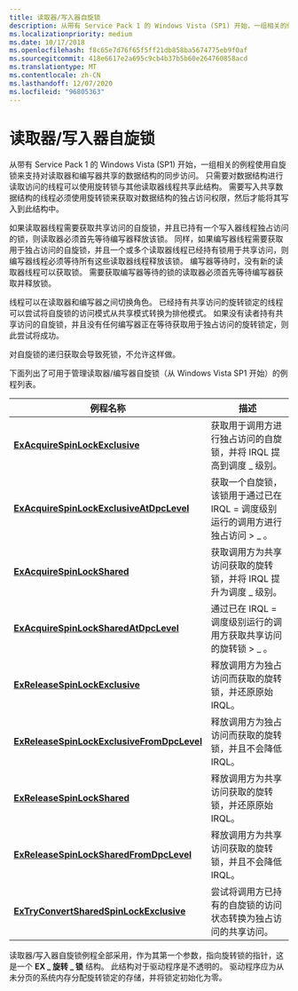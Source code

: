 ```yaml
---
title: 读取器/写入器自旋锁
description: 从带有 Service Pack 1 的 Windows Vista (SP1) 开始，一组相关的例程使用自旋锁来支持对读取器和编写器共享的数据结构的同步访问。
ms.localizationpriority: medium
ms.date: 10/17/2018
ms.openlocfilehash: f8c65e7d76f65f5ff21db858ba5674775eb9f0af
ms.sourcegitcommit: 418e6617e2a695c9cb4b37b5b60e264760858acd
ms.translationtype: MT
ms.contentlocale: zh-CN
ms.lasthandoff: 12/07/2020
ms.locfileid: "96805363"
---
```

# <a name="readerwriter-spin-locks"></a>读取器/写入器自旋锁


从带有 Service Pack 1 的 Windows Vista (SP1) 开始，一组相关的例程使用自旋锁来支持对读取器和编写器共享的数据结构的同步访问。 只需要对数据结构进行读取访问的线程可以使用旋转锁与其他读取器线程共享此结构。 需要写入共享数据结构的线程必须使用旋转锁来获取对数据结构的独占访问权限，然后才能将其写入到此结构中。

如果读取器线程需要获取共享访问的自旋锁，并且已持有一个写入器线程独占访问的锁，则读取器必须首先等待编写器释放该锁。 同样，如果编写器线程需要获取用于独占访问的自旋锁，并且一个或多个读取器线程已经持有锁用于共享访问，则编写器线程必须等待所有这些读取器线程释放该锁。 编写器等待时，没有新的读取器线程可以获取锁。 需要获取编写器等待的锁的读取器必须首先等待编写器获取并释放锁。

线程可以在读取器和编写器之间切换角色。 已经持有共享访问的旋转锁定的线程可以尝试将自旋锁的访问模式从共享模式转换为排他模式。 如果没有读者持有共享访问的自旋锁，并且没有任何编写器正在等待获取用于独占访问的旋转锁定，则此尝试将成功。

对自旋锁的递归获取会导致死锁，不允许这样做。

下面列出了可用于管理读取器/编写器自旋锁（从 Windows Vista SP1 开始）的例程列表。

| 例程名称                                                                                | 描述                                                                                                           |
|---------------------------------------------------------------------------------------------|-----------------------------------------------------------------------------------------------------------------------|
| [**ExAcquireSpinLockExclusive**](/previous-versions/windows/hardware/drivers/hh451007(v=vs.85))                         | 获取用于调用方进行独占访问的自旋锁，并将 IRQL 提高到调度 \_ 级别。                      |
| [**ExAcquireSpinLockExclusiveAtDpcLevel**](/previous-versions/windows/hardware/drivers/hh451009(v=vs.85))    | 获取一个自旋锁，该锁用于通过已在 IRQL = 调度级别运行的调用方进行独占访问 &gt; \_ 。          |
| [**ExAcquireSpinLockShared**](/previous-versions/windows/hardware/drivers/hh451053(v=vs.85))                               | 获取调用方为共享访问获取的旋转锁，并将 IRQL 提升为调度 \_ 级别。                         |
| [**ExAcquireSpinLockSharedAtDpcLevel**](/previous-versions/windows/hardware/drivers/hh451055(v=vs.85))           | 通过已在 IRQL = 调度级别运行的调用方获取共享访问的旋转锁 &gt; \_ 。             |
| [**ExReleaseSpinLockExclusive**](/previous-versions/hh451061(v=vs.85))                        | 释放调用方为独占访问而获取的旋转锁，并还原原始 IRQL。                   |
| [**ExReleaseSpinLockExclusiveFromDpcLevel**](/previous-versions/windows/hardware/drivers/hh451058(v=vs.85)) | 释放调用方为独占访问而获取的旋转锁，并且不会降低 IRQL。                      |
| [**ExReleaseSpinLockShared**](/previous-versions/hh451067(v=vs.85))                              | 释放调用方为共享访问获取的旋转锁，并还原原始 IRQL。                      |
| [**ExReleaseSpinLockSharedFromDpcLevel**](/previous-versions/windows/hardware/drivers/hh451064(v=vs.85))      | 释放调用方为共享访问获取的旋转锁，并且不会降低 IRQL。                         |
| [**ExTryConvertSharedSpinLockExclusive**](/windows-hardware/drivers/ddi/wdm/nf-wdm-extryconvertsharedspinlockexclusive)      | 尝试将调用方已持有的自旋锁的访问状态转换为独占访问的共享访问。 |

 

读取器/写入器自旋锁例程全部采用，作为其第一个参数，指向旋转锁的指针，这是一个 **EX \_ 旋转 \_ 锁** 结构。 此结构对于驱动程序是不透明的。 驱动程序应为从未分页的系统内存分配旋转锁定的存储，并将锁定初始化为零。

 

